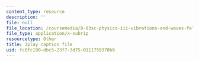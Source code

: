 ```yaml
---
content_type: resource
description: ''
file: null
file_location: /coursemedia/8-03sc-physics-iii-vibrations-and-waves-fall-2016/fc0fc190dbc523f73d750111759378b9_8kcvyoHsXrw.srt
file_type: application/x-subrip
resourcetype: Other
title: 3play caption file
uid: fc0fc190-dbc5-23f7-3d75-0111759378b9
---
```

